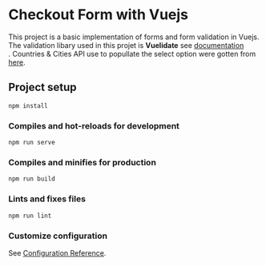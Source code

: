# Checkout Form with Vuejs

  This project is a basic implementation of forms and form validation in Vuejs. <br>
  The validation libary used in this projet is <b>Vuelidate</b> see [documentation](https://vuelidate.js.org/) <br>.
  Countries & Cities API use to popullate the select option were gotten from [here](https://documenter.getpostman.com/view/1134062/T1LJjU52).
  


## Project setup
```
npm install
```

### Compiles and hot-reloads for development
```
npm run serve
```

### Compiles and minifies for production
```
npm run build
```

### Lints and fixes files
```
npm run lint
```

### Customize configuration
See [Configuration Reference](https://cli.vuejs.org/config/).
